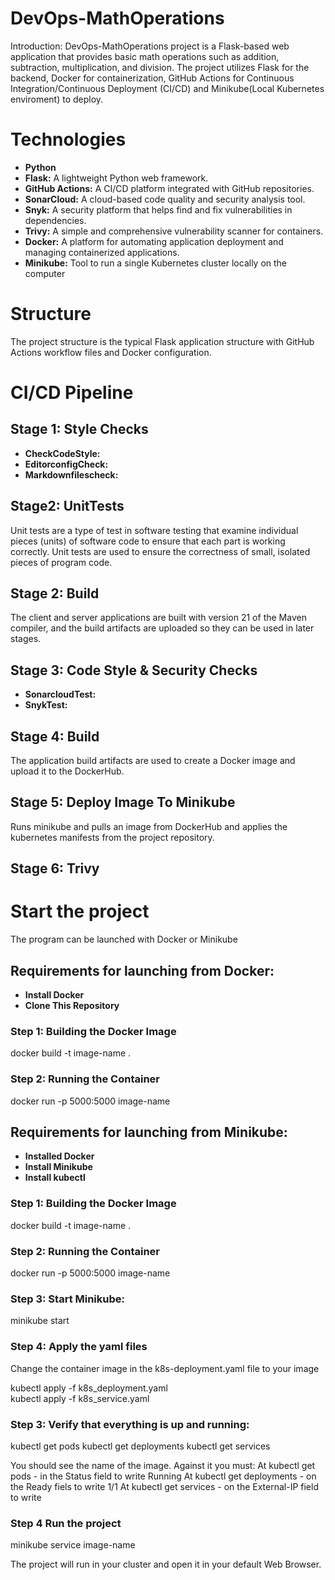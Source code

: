 # DevOps-MathOperations
Introduction:
DevOps-MathOperations project is a Flask-based web application that provides basic math operations such as addition, subtraction, multiplication, and division. The project utilizes Flask for the backend, Docker for containerization, GitHub Actions for Continuous Integration/Continuous Deployment (CI/CD) and Minikube(Local Kubernetes enviroment) to deploy.

# Technologies
* __Python__
* __Flask:__ A lightweight Python web framework.
* __GitHub Actions:__ A CI/CD platform integrated with GitHub repositories.
* __SonarCloud:__ A cloud-based code quality and security analysis tool.
* __Snyk:__ A security platform that helps find and fix vulnerabilities in dependencies.
* __Trivy:__ A simple and comprehensive vulnerability scanner for containers.
* __Docker:__ A platform for automating application deployment and managing containerized applications.
* __Minikube:__ Tool to run a single Kubernetes cluster locally on the computer
# Structure
The project structure is the typical Flask application structure with GitHub Actions workflow files and Docker configuration.

# CI/CD Pipeline
## Stage 1: Style Checks
* __CheckCodeStyle:__ 
* __EditorconfigCheck:__ 
* __Markdownfilescheck:__ 

## Stage2: UnitTests
Unit tests are a type of test in software testing that examine individual pieces (units) of software code to ensure that each part is working correctly. Unit tests are used to ensure the correctness of small, isolated pieces of program code.

## Stage 2: Build
The client and server applications are built with version 21 of the Maven compiler, and the build artifacts are uploaded so they can be used in later stages.

## Stage 3: Code Style & Security Checks
* __SonarcloudTest:__ 
* __SnykTest:__ 

## Stage 4: Build
The application build artifacts are used to create a Docker image and upload it to the DockerHub.

## Stage 5: Deploy Image To Minikube
Runs minikube and pulls an image from DockerHub and applies the kubernetes manifests from the project repository.

## Stage 6: Trivy




# Start the project
The program can be launched with Docker or Minikube

## Requirements for launching from Docker:
* __Install Docker__ 
* __Clone This Repository__

### Step 1: Building the Docker Image
docker build -t image-name .

### Step 2: Running the Container
docker run -p 5000:5000 image-name

## Requirements for launching from Minikube:
* __Installed Docker__
* __Install Minikube__
* __Install kubectl__

### Step 1: Building the Docker Image
docker build -t image-name .

### Step 2: Running the Container
docker run -p 5000:5000 image-name

### Step 3: Start Minikube:
minikube start

### Step 4: Apply the yaml files
Change the container image in the k8s-deployment.yaml file to your image

kubectl apply -f k8s_deployment.yaml  
kubectl apply -f k8s_service.yaml

### Step 3: Verify that everything is up and running:
kubectl get pods
kubectl get deployments
kubectl get services

You should see the name of the image. Against it you must:
At kubectl get pods - in the Status field to write Running
At kubectl get deployments - on the Ready fiels to write 1/1
At kubectl get services - on the External-IP field to write <none>

### Step 4 Run the project

minikube service image-name

The project will run in your cluster and open it in your default Web Browser.